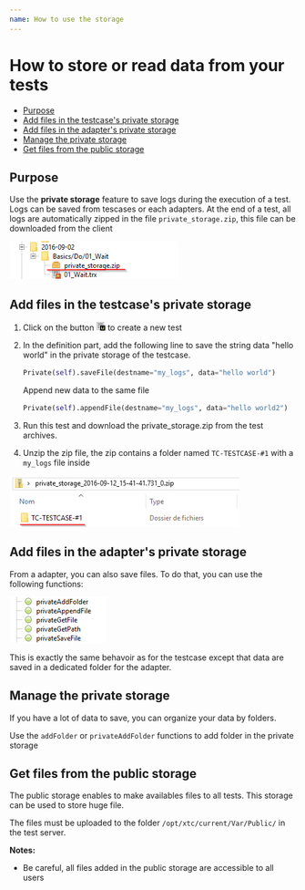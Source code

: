 ```yaml
---
name: How to use the storage
---
```


# How to store or read data from your tests

* [Purpose](howto_storage#purpose)
* [Add files in the testcase's private storage](howto_storage#add-files-in-the-testcase’s-private-storage)
* [Add files in the adapter's private storage](howto_storage#add-files-in-the-adapter’s-private-storage)
* [Manage the private storage](howto_storage#manage-the-private-storage)
* [Get files from the public storage](howto_storage#get-files-from-the-public-storage)

## Purpose

Use the **private storage** feature to save logs during the execution of a test. Logs can be saved from tescases or each adapters.
At the end of a test, all logs are automatically zipped in the file `private_storage.zip`, this file can be downloaded from the client

![](/docs/images/private_storage.png)

## Add files in the testcase's private storage

1. Click on the button ![](/docs/images/client_new_tux.png) to create a new test

2. In the definition part, add the following line to save the string data "hello world" in the private storage of the testcase.
 
    ```python
    Private(self).saveFile(destname="my_logs", data="hello world")
    ```
 
    Append new data to the same file

    ```python
    Private(self).appendFile(destname="my_logs", data="hello world2")
    ```
    
3. Run this test and download the private_storage.zip from the test archives. 

4. Unzip the zip file, the zip contains a folder named `TC-TESTCASE-#1` with a `my_logs` file inside

![](/docs/images/private_storage_zip.png)

## Add files in the adapter's private storage

From a adapter, you can also save files. To do that, you can use the following functions:

![](/docs/images/adaper_private.png)

This is exactly the same behavoir as for the testcase except that data are saved in a dedicated folder for the adapter.

## Manage the private storage

If you have a lot of data to save, you can organize your data by folders. 

Use the `addFolder` or `privateAddFolder` functions to add folder in the private storage

## Get files from the public storage

The public storage enables to make availables files to all tests. This storage can be used to store huge file.

The files must be uploaded to the folder `/opt/xtc/current/Var/Public/` in the test server.

**Notes:** 

- Be careful, all files added in the public storage are accessible to all users 
